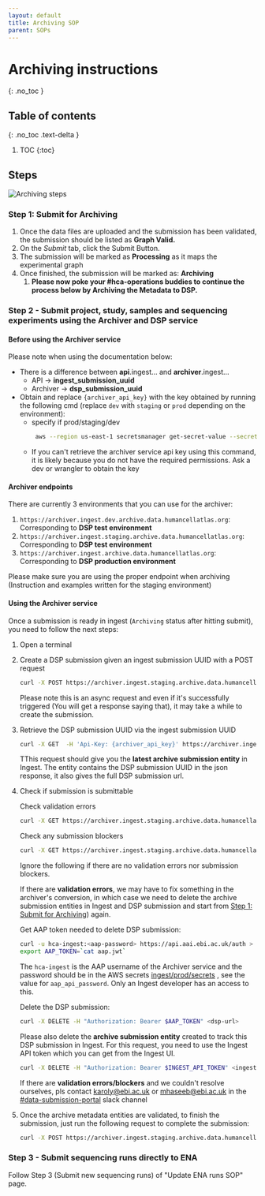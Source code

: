 ```yaml
---
layout: default
title: Archiving SOP
parent: SOPs
---
```

<script src="https://kit.fontawesome.com/fc66878563.js" crossorigin="anonymous"></script>

# Archiving instructions
{: .no_toc }

## Table of contents
{: .no_toc .text-delta }

1. TOC
{:toc}


## Steps

![Archiving steps](http://www.plantuml.com/plantuml/proxy?cache=no&src=https://raw.githubusercontent.com/ebi-ait/hca-ebi-wrangler-central/ops-485_update-archiving-sop/assets/plantuml_diagrams/archiving_sop.diag)


### Step 1: Submit for Archiving

1. Once the data files are uploaded and the submission has been validated, the submission should be listed as **Graph Valid.**
2. On the _Submit_ tab, click the Submit Button.
3. The submission will be marked as **Processing** as it maps the experimental graph
4. Once finished, the submission will be marked as: **Archiving**
    1. **Please now poke your #hca-operations buddies to continue the process below by Archiving the Metadata to DSP.**
    
### Step 2 - Submit project, study, samples and sequencing experiments using the Archiver and DSP service

#### Before using the Archiver service 

Please note when using the documentation below:

*   There is a difference between **api**.ingest… and **archiver**.ingest…
    * API -> **ingest_submission_uuid**
    * Archiver -> **dsp_submission_uuid**
*   Obtain and replace `{archiver_api_key}` with the key obtained by running the following cmd (replace `dev` with `staging` or `prod` depending on the environment):
    *   specify if prod/staging/dev
        ```bash
         aws --region us-east-1 secretsmanager get-secret-value --secret-id ingest/archiver/wrangler/secrets --query SecretString --output text | jq -jr .prod_archiver_api_key
        ``` 
    *   If you can't retrieve the archiver service api key using this command, it is likely because you do not have the required permissions. Ask a dev or wrangler to obtain the key


#### Archiver endpoints
There are currently 3 environments that you can use for the archiver:

1. `https://archiver.ingest.dev.archive.data.humancellatlas.org`: Corresponding to **DSP test environment**
1. `https://archiver.ingest.staging.archive.data.humancellatlas.org`: Corresponding to **DSP test environment**
1. `https://archiver.ingest.archive.data.humancellatlas.org`: Corresponding to **DSP production environment**

Please make sure you are using the proper endpoint when archiving (Instruction and examples written for the staging environment)

#### Using the Archiver service

Once a submission is ready in ingest (`Archiving` status after hitting submit), you need to follow the next steps:

1. Open a terminal
1. Create a DSP submission given an ingest submission UUID with a POST request
   ```bash
   curl -X POST https://archiver.ingest.staging.archive.data.humancellatlas.org/archiveSubmissions -H 'Content-Type: application/json' -H 'Api-Key: {archiver_api_key}' -d '{"submission_uuid": "{ingest_submission_uuid}", "alias_prefix": "HCA", "exclude_types": ["sequencingRun"] }'
   ```
   Please note this is an async request and even if it's successfully triggered (You will get a response saying that), it may take a while to create the submission.

1. Retrieve the DSP submission UUID via the ingest submission UUID

   ```bash
   curl -X GET  -H 'Api-Key: {archiver_api_key}' https://archiver.ingest.staging.archive.data.humancellatlas.org/latestArchiveSubmission/<ingest_submission_uuid>
   ```

   TThis request should give you the **latest archive submission entity** in Ingest. The entity contains the DSP submission UUID in the json response, it also gives the full DSP submission url.

1. Check if submission is submittable

    Check validation errors
    ```bash
    curl -X GET https://archiver.ingest.staging.archive.data.humancellatlas.org/archiveSubmissions/<dsp_submission_uuid>/validationErrors -H 'Api-Key: {archiver_api_key}' 
    ```

    Check any submission blockers
    ```bash
    curl -X GET https://archiver.ingest.staging.archive.data.humancellatlas.org/archiveSubmissions/<dsp_submission_uuid>/blockers -H 'Api-Key: {archiver_api_key}' 
    ```

    Ignore the following if there are no validation errors nor submission blockers.
    
    If there are **validation errors**, we may have to fix something in the archiver's conversion, in which case we need to delete the archive submission entities in Ingest and DSP submission and start from [Step 1: Submit for Archiving](#step-1-submit-for-archiving)) again.  
   
    Get AAP token needed to delete DSP submission:
    ```bash
    curl -u hca-ingest:<aap-password> https://api.aai.ebi.ac.uk/auth > aap.jwt
    export AAP_TOKEN=`cat aap.jwt`
    ```
    The `hca-ingest` is the AAP username of the Archiver service and the password should be in the AWS secrets [ingest/prod/secrets](https://us-east-1.console.aws.amazon.com/secretsmanager/home?region=us-east-1#!/secret?name=ingest%2Fprod%2Fsecrets) , see the value for `aap_api_password`. Only an Ingest developer has an access to this.

    Delete the DSP submission:
    ```bash
    curl -X DELETE -H "Authorization: Bearer $AAP_TOKEN" <dsp-url>
    ```

    Please also delete the **archive submission entity** created to track this DSP submission in Ingest. For this request, you need to use the Ingest API token which you can get from the Ingest UI.
    ```bash
    curl -X DELETE -H "Authorization: Bearer $INGEST_API_TOKEN" <ingest-archive-submission-self-url>
    ```

    If there are **validation errors/blockers** and we couldn't resolve ourselves, pls contact karoly@ebi.ac.uk or mhaseeb@ebi.ac.uk in the [#data-submission-portal](https://embl-ebi-ait.slack.com/archives/CNL3AH7BQ) slack channel 

1. Once the archive metadata entities are validated, to finish the submission, just run the following request to complete the submission:
    ```bash
    curl -X POST https://archiver.ingest.staging.archive.data.humancellatlas.org/archiveSubmissions/<dsp_submission_uuid>/complete -H 'Api-Key: {archiver_api_key}' 
    ```

### Step 3 - Submit sequencing runs directly to ENA

Follow Step 3 (Submit new sequencing runs) of "Update ENA runs SOP" page.